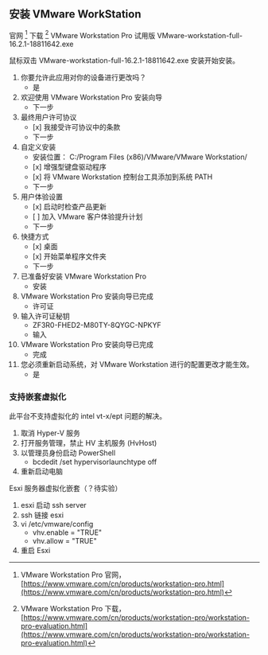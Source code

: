 ## 安装 VMware WorkStation

官网 [^vmwp_home] 下载 [^vmwp_down] VMware Workstation Pro 试用版 VMware-workstation-full-16.2.1-18811642.exe

鼠标双击 VMware-workstation-full-16.2.1-18811642.exe 安装开始安装。

1. 你要允许此应用对你的设备进行更改吗？
    - 是
2. 欢迎使用 VMware Workstation Pro 安装向导
    - 下一步
3. 最终用户许可协议
    - \[x] 我接受许可协议中的条款
    - 下一步
4. 自定义安装
    - 安装位置： C:/Program Files (x86)/VMware/VMware Workstation/
    - \[x] 增强型键盘驱动程序
    - \[x] 将 VMware Workstation 控制台工具添加到系统 PATH
    - 下一步
5. 用户体验设置
    - \[x] 启动时检查产品更新
    - \[ ] 加入 VMware 客户体验提升计划
    - 下一步
6. 快捷方式
    - \[x] 桌面
    - \[x] 开始菜单程序文件夹
    - 下一步
7. 已准备好安装 VMware Workstation Pro
    - 安装
8. VMware Workstation Pro 安装向导已完成
    - 许可证
9. 输入许可证秘钥
    - ZF3R0-FHED2-M80TY-8QYGC-NPKYF
    - 输入
10. VMware Workstation Pro 安装向导已完成
    - 完成
11. 您必须重新启动系统，对 VMware Workstation 进行的配置更改才能生效。
    - 是

[^vmwp_home]: VMware Workstation Pro 官网，[https://www.vmware.com/cn/products/workstation-pro.html](https://www.vmware.com/cn/products/workstation-pro.html)
[^vmwp_down]: VMware Workstation Pro 下载，[https://www.vmware.com/cn/products/workstation-pro/workstation-pro-evaluation.html](https://www.vmware.com/cn/products/workstation-pro/workstation-pro-evaluation.html)

### 支持嵌套虚拟化

此平台不支持虚拟化的 intel vt-x/ept 问题的解决。

1. 取消 Hyper-V 服务
2. 打开服务管理，禁止 HV 主机服务 (HvHost)
3. 以管理员身份启动 PowerShell
    - bcdedit /set hypervisorlaunchtype off
4. 重新启动电脑

Esxi 服务器虚拟化嵌套（？待实验）
1. esxi 启动 ssh server
2. ssh 链接 esxi
3. vi /etc/vmware/config
    - vhv.enable = "TRUE"
    - vhv.allow = "TRUE"
4. 重启 Esxi
